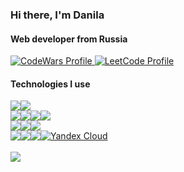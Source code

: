 <article>
  <h3>Hi there, I'm Danila</h3>
  <h4>Web developer from Russia</h4>
  <a href="https://www.codewars.com/users/FrostFree">
     <img title="CodeWars Profile"
          src="https://www.codewars.com/users/FrostFree/badges/small" />
  </a>
  <a href="https://leetcode.com/Fr0stFree/">
     <img title="LeetCode Profile"
          src="https://img.shields.io/badge/dynamic/json?style=social&labelColor=black&color=%23ffa116&label=LeetCode&query=solved&url=https%3A%2F%2Fleetcode-badge.vercel.app%2Fapi%2Fusers%2FFr0stFree&logo=leetcode&logoColor=yellow" />
  </a>
</article>
<article>
  <h4>Technologies I use</h4>
  <div style="display: flex">
    <a href="https://www.python.org/">
      <img src="https://img.shields.io/badge/python-3670A0?style=for-the-badge&logo=python&logoColor=ffdd54" />
    </a>
    <a href="https://developer.mozilla.org/en-US/docs/Web/JavaScript">
      <img src="https://img.shields.io/badge/javascript-%23323330.svg?style=for-the-badge&logo=javascript&logoColor=%23F7DF1E" />
    </a>
  </div>
  <div style="display: flex">
    <a href="https://fastapi.tiangolo.com/">
      <img src="https://img.shields.io/badge/FastAPI-005571?style=for-the-badge&logo=fastapi" />
    </a>
    <a href="https://www.djangoproject.com/">
      <img src="https://img.shields.io/badge/Django-092E20?style=for-the-badge&logo=django&logoColor=green" />
    </a>
    <a href="https://react.dev/">
      <img src="https://img.shields.io/badge/react-%2320232a.svg?style=for-the-badge&logo=react&logoColor=%2361DAFB" />
    </a>
    <a href="https://nodejs.org/en">
      <img src="https://img.shields.io/badge/node.js-6DA55F?style=for-the-badge&logo=node.js&logoColor=white" />
    </a>
  </div>
  <div style="display: flex">
    <a href="https://www.postgresql.org/">
      <img src="https://img.shields.io/badge/postgres-%23316192.svg?style=for-the-badge&logo=postgresql&logoColor=white" />
    </a>
    <a href="https://www.mongodb.com/">
      <img src="https://img.shields.io/badge/MongoDB-%234ea94b.svg?style=for-the-badge&logo=mongodb&logoColor=white" />
    </a>
    <a href="https://redis.io/">
      <img src="https://img.shields.io/badge/redis-%23DD0031.svg?style=for-the-badge&logo=redis&logoColor=white" />
    </a>
  </div>
  <div style="display: flex">
    <a href="https://ubuntu.com/">
      <img src="https://img.shields.io/badge/Ubuntu-E95420?style=for-the-badge&logo=ubuntu&logoColor=white" />
    </a>
    <a href="https://www.nginx.com/">
      <img src="https://img.shields.io/badge/nginx-%23009639.svg?style=for-the-badge&logo=nginx&logoColor=white" />
    </a>
    <a href="https://www.docker.com/">
      <img src="https://img.shields.io/badge/docker-%230db7ed.svg?style=for-the-badge&logo=docker&logoColor=white" />
    </a>
    <a href="https://cloud.yandex.com/en-ru">
       <img title="Yandex Cloud"
            src="https://img.shields.io/badge/yandex-%23FF0000.svg?&style=for-the-badge&logo=yandex&logoColor=white" />
    </a>
  </div>
</article>

<br>
<article>
  <img src="https://github-readme-stats.vercel.app/api/top-langs/?username=fr0stfree&theme=blue-green" />
</article>
